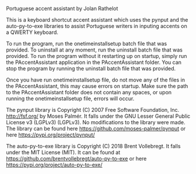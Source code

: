 Portuguese accent assistant by Jolan Rathelot

This is a keyboard shortcut accent assistant which uses the pynput and the auto-py-to-exe libraries to assist Portuguese writers in inputing accents on a QWERTY keyboard.

To run the program, run the onetimeinstallsetup batch file that was provided. To uninstall at any moment, run the uninstall batch file that was provided.
To run the program without it restarting up on startup, simply run the PAccentAssistant application in the PAccentAssistant folder. You can stop the program by running the uninstall batch file that was provided.

Once you have run onetimeinstallsetup file, do not move any of the files in the PAccentAssistant, this may cause errors on startup.
Make sure the path to the PAccentAssistant folder does not contain any spaces, or upon running the onetimeinstallsetup file, errors will  occur.

The pynput library is Copyright (C) 2007 Free Software Foundation, Inc. <http://fsf.org/> by Moses Palmér. It falls under the GNU Lesser General Public License v3 (LGPLv3) (LGPLv3). No modifications to the library were made. The library can be found here <https://github.com/moses-palmer/pynput> or here <https://pypi.org/project/pynput/>

The auto-py-to-exe library is Copyright (C) 2018 Brent Vollebregt. It falls under the MIT License (MIT). It can be found at <https://github.com/brentvollebregt/auto-py-to-exe> or here <https://pypi.org/project/auto-py-to-exe/>
